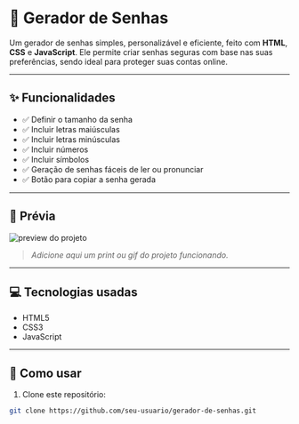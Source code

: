 # 🔐 Gerador de Senhas

Um gerador de senhas simples, personalizável e eficiente, feito com **HTML**, **CSS** e **JavaScript**. Ele permite criar senhas seguras com base nas suas preferências, sendo ideal para proteger suas contas online.

---

## ✨ Funcionalidades

- ✅ Definir o tamanho da senha  
- ✅ Incluir letras maiúsculas  
- ✅ Incluir letras minúsculas  
- ✅ Incluir números  
- ✅ Incluir símbolos  
- ✅ Geração de senhas fáceis de ler ou pronunciar  
- ✅ Botão para copiar a senha gerada

---

## 📸 Prévia

![preview do projeto](./kerforece.png)  
> *Adicione aqui um print ou gif do projeto funcionando.*

---

## 💻 Tecnologias usadas

- HTML5  
- CSS3  
- JavaScript

---

## 🚀 Como usar

1. Clone este repositório:

```bash
git clone https://github.com/seu-usuario/gerador-de-senhas.git

